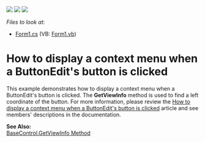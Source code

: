 <!-- default badges list -->
![](https://img.shields.io/endpoint?url=https://codecentral.devexpress.com/api/v1/VersionRange/128620556/13.1.4%2B)
[![](https://img.shields.io/badge/Open_in_DevExpress_Support_Center-FF7200?style=flat-square&logo=DevExpress&logoColor=white)](https://supportcenter.devexpress.com/ticket/details/E818)
[![](https://img.shields.io/badge/📖_How_to_use_DevExpress_Examples-e9f6fc?style=flat-square)](https://docs.devexpress.com/GeneralInformation/403183)
<!-- default badges end -->
<!-- default file list -->
*Files to look at*:

* [Form1.cs](./CS/Form1.cs) (VB: [Form1.vb](./VB/Form1.vb))
<!-- default file list end -->
# How to display a context menu when a ButtonEdit's button is clicked


<p>This example demonstrates how to display a context menu when a ButtonEdit's button is clicked. The <strong>GetViewInfo</strong> method is used to find a left coordinate of the button. For more information, please review the <a href="https://www.devexpress.com/Support/Center/p/A2969">How to display a context menu when a ButtonEdit's button is clicked</a> article and see members' descriptions in the documentation.</p><p><strong>See Also:</strong><br />
<a href="http://documentation.devexpress.com/#WindowsForms/DevExpressXtraEditorsBaseControl_GetViewInfotopic">BaseControl.GetViewInfo Method</a></p>

<br/>


